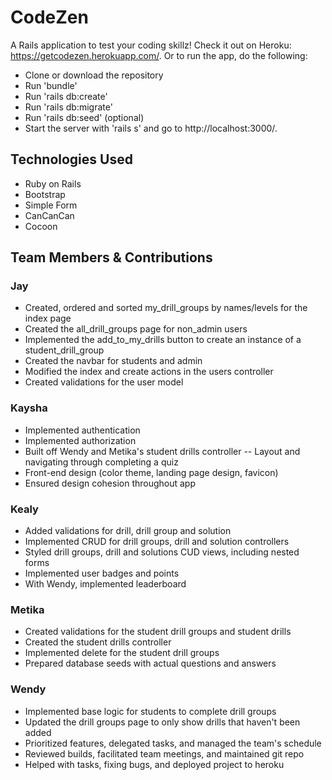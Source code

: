 # CodeZen

A Rails application to test your coding skillz! Check it out on Heroku: https://getcodezen.herokuapp.com/.  Or to run the app, do the following:

* Clone or download the repository
* Run 'bundle'
* Run 'rails db:create'
* Run 'rails db:migrate'
* Run 'rails db:seed' (optional)
* Start the server with 'rails s' and go to http://localhost:3000/.


## Technologies Used

* Ruby on Rails
* Bootstrap
* Simple Form
* CanCanCan
* Cocoon


## Team Members & Contributions


### Jay

* Created, ordered and sorted my_drill_groups by names/levels for the index page
* Created the all_drill_groups page for non_admin users
* Implemented the add_to_my_drills button to create an instance of a student_drill_group
* Created the navbar for students and admin
* Modified the index and create actions in the users controller
* Created validations for the user model


### Kaysha

* Implemented authentication
* Implemented authorization
* Built off Wendy and Metika's student drills controller -- Layout and navigating through completing a quiz
* Front-end design (color theme, landing page design, favicon)
* Ensured design cohesion throughout app


### Kealy

* Added validations for drill, drill group and solution
* Implemented CRUD for drill groups, drill and solution controllers
* Styled drill groups, drill and solutions CUD views, including nested forms
* Implemented user badges and points
* With Wendy, implemented leaderboard


### Metika

* Created validations for the student drill groups and student drills
* Created the student drills controller
* Implemented delete for the student drill groups
* Prepared database seeds with actual questions and answers


### Wendy

* Implemented base logic for students to complete drill groups
* Updated the drill groups page to only show drills that haven't been added
* Prioritized features, delegated tasks, and managed the team's schedule
* Reviewed builds, facilitated team meetings, and maintained git repo
* Helped with tasks, fixing bugs, and deployed project to heroku
